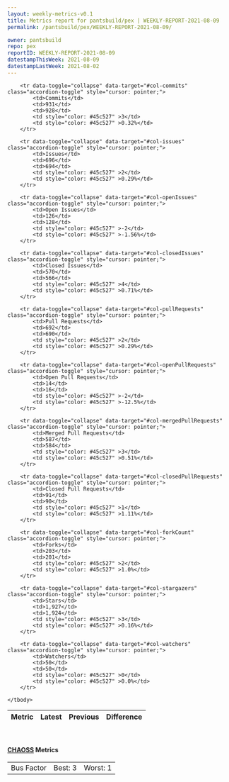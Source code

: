 ```yaml
---
layout: weekly-metrics-v0.1
title: Metrics report for pantsbuild/pex | WEEKLY-REPORT-2021-08-09
permalink: /pantsbuild/pex/WEEKLY-REPORT-2021-08-09/

owner: pantsbuild
repo: pex
reportID: WEEKLY-REPORT-2021-08-09
datestampThisWeek: 2021-08-09
datestampLastWeek: 2021-08-02
---
```




<table class="table table-condensed" style="border-collapse:collapse;">
    <thead>
    <tr>
        <th>Metric</th>
        <th>Latest</th>
        <th>Previous</th>
        <th colspan="2" style="text-align: center;">Difference</th>
    </tr>
    </thead>
    <tbody>

        <tr data-toggle="collapse" data-target="#col-commits" class="accordion-toggle" style="cursor: pointer;">
            <td>Commits</td>
            <td>931</td>
            <td>928</td>
            <td style="color: #45c527" >3</td>
            <td style="color: #45c527" >0.32%</td>
        </tr>
        
        <tr data-toggle="collapse" data-target="#col-issues" class="accordion-toggle" style="cursor: pointer;">
            <td>Issues</td>
            <td>696</td>
            <td>694</td>
            <td style="color: #45c527" >2</td>
            <td style="color: #45c527" >0.29%</td>
        </tr>
        
        <tr data-toggle="collapse" data-target="#col-openIssues" class="accordion-toggle" style="cursor: pointer;">
            <td>Open Issues</td>
            <td>126</td>
            <td>128</td>
            <td style="color: #45c527" >-2</td>
            <td style="color: #45c527" >-1.56%</td>
        </tr>
        
        <tr data-toggle="collapse" data-target="#col-closedIssues" class="accordion-toggle" style="cursor: pointer;">
            <td>Closed Issues</td>
            <td>570</td>
            <td>566</td>
            <td style="color: #45c527" >4</td>
            <td style="color: #45c527" >0.71%</td>
        </tr>
        
        <tr data-toggle="collapse" data-target="#col-pullRequests" class="accordion-toggle" style="cursor: pointer;">
            <td>Pull Requests</td>
            <td>692</td>
            <td>690</td>
            <td style="color: #45c527" >2</td>
            <td style="color: #45c527" >0.29%</td>
        </tr>
        
        <tr data-toggle="collapse" data-target="#col-openPullRequests" class="accordion-toggle" style="cursor: pointer;">
            <td>Open Pull Requests</td>
            <td>14</td>
            <td>16</td>
            <td style="color: #45c527" >-2</td>
            <td style="color: #45c527" >-12.5%</td>
        </tr>
        
        <tr data-toggle="collapse" data-target="#col-mergedPullRequests" class="accordion-toggle" style="cursor: pointer;">
            <td>Merged Pull Requests</td>
            <td>587</td>
            <td>584</td>
            <td style="color: #45c527" >3</td>
            <td style="color: #45c527" >0.51%</td>
        </tr>
        
        <tr data-toggle="collapse" data-target="#col-closedPullRequests" class="accordion-toggle" style="cursor: pointer;">
            <td>Closed Pull Requests</td>
            <td>91</td>
            <td>90</td>
            <td style="color: #45c527" >1</td>
            <td style="color: #45c527" >1.11%</td>
        </tr>
        
        <tr data-toggle="collapse" data-target="#col-forkCount" class="accordion-toggle" style="cursor: pointer;">
            <td>Forks</td>
            <td>203</td>
            <td>201</td>
            <td style="color: #45c527" >2</td>
            <td style="color: #45c527" >1.0%</td>
        </tr>
        
        <tr data-toggle="collapse" data-target="#col-stargazers" class="accordion-toggle" style="cursor: pointer;">
            <td>Stars</td>
            <td>1,927</td>
            <td>1,924</td>
            <td style="color: #45c527" >3</td>
            <td style="color: #45c527" >0.16%</td>
        </tr>
        
        <tr data-toggle="collapse" data-target="#col-watchers" class="accordion-toggle" style="cursor: pointer;">
            <td>Watchers</td>
            <td>50</td>
            <td>50</td>
            <td style="color: #45c527" >0</td>
            <td style="color: #45c527" >0.0%</td>
        </tr>
        
    </tbody>
</table>
<br>
<h4><a target="_blank" href="https://chaoss.community/">CHAOSS</a> Metrics</h4>

<table class="table table-condensed" style="border-collapse:collapse;">
    <tbody>
        <td>Bus Factor</td>
        <td>Best: 3</td>
        <td>Worst: 1</td>
    </tbody>
</table>
